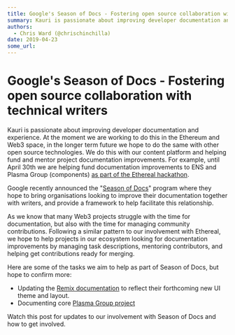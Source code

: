 ```yaml
---
title: Google's Season of Docs - Fostering open source collaboration with technical writers
summary: Kauri is passionate about improving developer documentation and experience. At the moment we are working to do this in the Ethereum and Web3 space, in the longer term future we hope to do the same with other open source technologies. We do this with our content platform and helping fund and mentor project documentation improvements. For example, until April 30th we are helping fund documentation improvements to ENS and Plasma Group (components) as part of the Ethereal hackathon. Google recently
authors:
  - Chris Ward (@chrischinchilla)
date: 2019-04-23
some_url: 
---
```


# Google's Season of Docs - Fostering open source collaboration with technical writers

Kauri is passionate about improving developer documentation and experience. At the moment we are working to do this in the Ethereum and Web3 space, in the longer term future we hope to do the same with other open source technologies. We do this with our content platform and helping fund and mentor project documentation improvements. For example, until April 30th we are helping fund documentation improvements to ENS and Plasma Group (components) [as part of the Ethereal hackathon](https://gitcoin.co/profile/kauri-io).

Google recently announced the "[Season of Docs](https://developers.google.com/season-of-docs)" program where they hope to bring organisations looking to improve their documentation together with writers, and provide a framework to help facilitate this relationship.

As we know that many Web3 projects struggle with the time for documentation, but also with the time for managing community contributions. Following a similar pattern to our involvement with Ethereal, we hope to help projects in our ecosystem looking for documentation improvements by managing task descriptions, mentoring contributors, and helping get contributions ready for merging.

Here are some of the tasks we aim to help as part of Season of Docs, but hope to confirm more:

-   Updating the [Remix documentation](https://remix.readthedocs.io/) to reflect their forthcoming new UI theme and layout.
-   Documenting core [Plasma Group project](https://github.com/plasma-group/)

Watch this post for updates to our involvement with Season of Docs and how to get involved.
